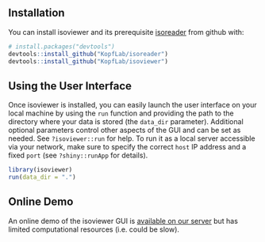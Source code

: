 
<!-- README.md is generated from README.Rmd. Please edit that file -->
Installation
------------

You can install isoviewer and its prerequisite [isoreader](http://www.github.com/KopfLab/isoreader) from github with:

``` r
# install.packages("devtools")
devtools::install_github("KopfLab/isoreader")
devtools::install_github("KopfLab/isoviewer")
```

Using the User Interface
------------------------

Once isoviewer is installed, you can easily launch the user interface on your local machine by using the `run` function and providing the path to the directory where your data is stored (the `data_dir` parameter). Additional optional parameters control other aspects of the GUI and can be set as needed. See `?isoviewer::run` for help. To run it as a local server accessible via your network, make sure to specify the correct `host` IP address and a fixed `port` (see `?shiny::runApp` for details).

``` r
library(isoviewer)
run(data_dir = ".")
```

Online Demo
-----------

An online demo of the isoviewer GUI is [available on our server](http://server.kopflab.com/shiny/apps/isoviewer/) but has limited computational resources (i.e. could be slow).
